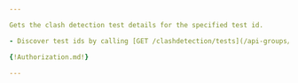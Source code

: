 ```yaml
---

Gets the clash detection test details for the specified test id.

- Discover test ids by calling [GET /clashdetection/tests](/api-groups/validation/apis/clash-detection/operations/get-clashdetection-tests/)

{!Authorization.md!}

---
```

